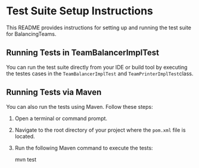 # Test Suite Setup Instructions

This README provides instructions for setting up and running the test suite for BalancingTeams.

## Running Tests in TeamBalancerImplTest

You can run the test suite directly from your IDE or build tool by executing the testes cases in the `TeamBalancerImplTest` and `TeamPrinterImplTest`class.

## Running Tests via Maven

You can also run the tests using Maven. Follow these steps:

1. Open a terminal or command prompt.

2. Navigate to the root directory of your project where the `pom.xml` file is located.

3. Run the following Maven command to execute the tests:

   mvn test